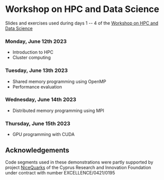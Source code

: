 # Workshop on HPC and Data Science

Slides and exercises used during days 1 -- 4 of the [Workshop on HPC and Data Science](https://indico.cyi.ac.cy/event/7/)

### Monday, June 12th 2023
- Introduction to HPC
- Cluster computing

### Tuesday, June 13th 2023
- Shared memory programming using OpenMP
- Performance evaluation 

### Wednesday, June 14th 2023
- Distributed memory programming using MPI

### Thursday, June 15th 2023
- GPU programming with CUDA

## Acknowledgements 

Code segments used in these demonstrations were partly supported by project [NiceQuarks](https://castorc.cyi.ac.cy/research/projects#nicequarks) of the Cyprus Research and Innovation Foundation under contract with number EXCELLENCE/0421/0195

